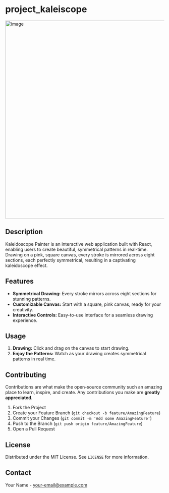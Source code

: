# project_kaleiscope

<img width="628" alt="image" src="https://github.com/erinerinwu/project_kaleidoscope/assets/158239965/995e26af-dae3-43d0-8a0e-2c683698098c">



## Description
Kaleidoscope Painter is an interactive web application built with React, enabling users to create beautiful, symmetrical patterns in real-time. Drawing on a pink, square canvas, every stroke is mirrored across eight sections, each perfectly symmetrical, resulting in a captivating kaleidoscope effect.

## Features
- **Symmetrical Drawing:** Every stroke mirrors across eight sections for stunning patterns.
- **Customizable Canvas:** Start with a square, pink canvas, ready for your creativity.
- **Interactive Controls:** Easy-to-use interface for a seamless drawing experience.

## Usage
1. **Drawing:** Click and drag on the canvas to start drawing.
2. **Enjoy the Patterns:** Watch as your drawing creates symmetrical patterns in real time.

## Contributing
Contributions are what make the open-source community such an amazing place to learn, inspire, and create. Any contributions you make are **greatly appreciated**.

1. Fork the Project
2. Create your Feature Branch (`git checkout -b feature/AmazingFeature`)
3. Commit your Changes (`git commit -m 'Add some AmazingFeature'`)
4. Push to the Branch (`git push origin feature/AmazingFeature`)
5. Open a Pull Request

## License
Distributed under the MIT License. See `LICENSE` for more information.

## Contact
Your Name - [your-email@example.com](mailto:your-email@example.com)

